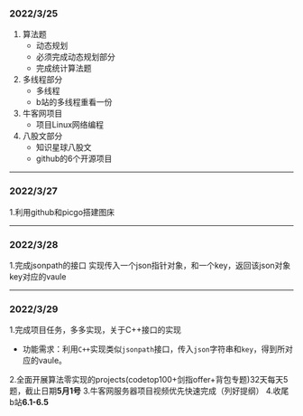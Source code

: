 ### 2022/3/25
1. 算法题
   - 动态规划
   - 必须完成动态规划部分
   - 完成统计算法题
2. 多线程部分
    - 多线程
    - b站的多线程重看一份
3. 牛客网项目
    - 项目Linux网络编程
4. 八股文部分
    - 知识星球八股文
    - github的6个开源项目 

***
### 2022/3/27
1.利用github和picgo搭建图床


***
### 2022/3/28
1.完成jsonpath的接口
实现传入一个json指针对象，和一个key，返回该json对象key对应的vaule

***
### 2022/3/29

1.完成项目任务，多多实现，关于C++接口的实现   
- 功能需求：利用`C++`实现类似`jsonpath`接口，传入`json`字符串和`key`，得到所对应的vaule。

2.全面开展算法零实现的projects(codetop100+剑指offer+背包专题)32天每天5题，截止日期**5月1号**
3.牛客网服务器项目视频优先快速完成（列好提纲）
4.收尾b站**6.1-6.5**


   
